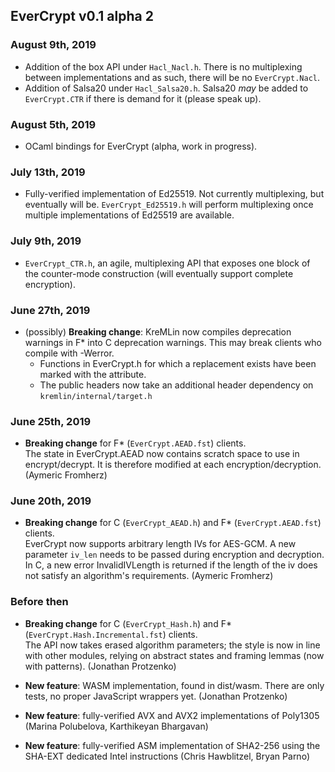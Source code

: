 ## EverCrypt v0.1 alpha 2

### August 9th, 2019

- Addition of the box API under `Hacl_Nacl.h`. There is no multiplexing between
  implementations and as such, there will be no `EverCrypt.Nacl`.
- Addition of Salsa20 under `Hacl_Salsa20.h`. Salsa20 *may* be added to
  `EverCrypt.CTR` if there is demand for it (please speak up).

### August 5th, 2019

- OCaml bindings for EverCrypt (alpha, work in progress).

### July 13th, 2019

- Fully-verified implementation of Ed25519. Not currently multiplexing, but
  eventually will be. `EverCrypt_Ed25519.h` will perform multiplexing once
  multiple implementations of Ed25519 are available.

### July 9th, 2019

- `EverCrypt_CTR.h`, an agile, multiplexing API that exposes one block of the
  counter-mode construction (will eventually support complete encryption).

### June 27th, 2019

- (possibly) **Breaking change**: KreMLin now compiles deprecation warnings in
  F\* into C deprecation warnings. This may break clients who compile with -Werror.
  - Functions in EverCrypt.h for which a replacement exists have been marked
    with the attribute.
  - The public headers now take an additional header dependency on
    `kremlin/internal/target.h`

### June 25th, 2019

- **Breaking change** for F\* (`EverCrypt.AEAD.fst`) clients.  
  The state in EverCrypt.AEAD now contains scratch space to use in
  encrypt/decrypt. It is therefore modified at each encryption/decryption.
  (Aymeric Fromherz)

### June 20th, 2019

- **Breaking change** for C (`EverCrypt_AEAD.h`) and F\* (`EverCrypt.AEAD.fst`) clients.  
  EverCrypt now supports arbitrary length IVs for AES-GCM. A new
  parameter `iv_len` needs to be passed during encryption and decryption. In C, a
  new error InvalidIVLength is returned if the length of the iv does not satisfy
  an algorithm's requirements. (Aymeric Fromherz)

### Before then

- **Breaking change** for C (`EverCrypt_Hash.h`) and F\*
  (`EverCrypt.Hash.Incremental.fst`) clients.  
  The API now takes erased algorithm parameters; the style is now in line with
  other modules, relying on abstract states and framing lemmas (now with
  patterns). (Jonathan Protzenko)

- **New feature**: WASM implementation, found in dist/wasm. There are only
  tests, no proper JavaScript wrappers yet. (Jonathan Protzenko)

- **New feature**: fully-verified AVX and AVX2 implementations of Poly1305
  (Marina Polubelova, Karthikeyan Bhargavan)

- **New feature**: fully-verified ASM implementation of SHA2-256 using the
  SHA-EXT dedicated Intel instructions (Chris Hawblitzel, Bryan Parno)
